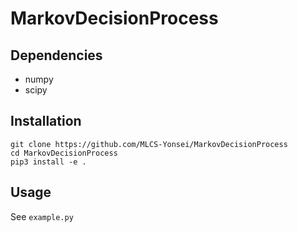 # MarkovDecisionProcess

## Dependencies
- numpy
- scipy

## Installation
```
git clone https://github.com/MLCS-Yonsei/MarkovDecisionProcess
cd MarkovDecisionProcess
pip3 install -e .
```

## Usage
See ```example.py```
